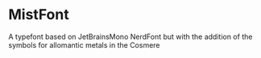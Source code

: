 # MistFont
A typefont based on JetBrainsMono NerdFont but with the addition of the symbols for allomantic metals in the Cosmere
